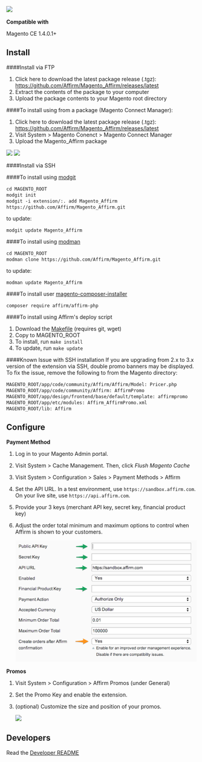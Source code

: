 [![](docs/splash.png)](https://affirm.com) 

**Compatible with**

Magento CE 1.4.0.1+

Install
-------

####Install via FTP

1. Click here to download the latest package release (.tgz): https://github.com/Affirm/Magento_Affirm/releases/latest
2. Extract the contents of the package to your computer
3. Upload the package contents to your Magento root directory


####To install using from a package (Magento Connect Manager):

1. Click here to download the latest package release (.tgz): https://github.com/Affirm/Magento_Affirm/releases/latest
2. Visit System > Magento Conenct > Magento Connect Manager
3. Upload the Magento_Affirm package

[![](docs/package-connect-menu.png)](https://affirm.com) 
[![](docs/upload.png)](https://affirm.com) 

####Install via SSH




####To install using [modgit](https://github.com/jreinke/modgit)

```
cd MAGENTO_ROOT
modgit init
modgit -i extension/:. add Magento_Affirm https://github.com/Affirm/Magento_Affirm.git
```
to update:
```
modgit update Magento_Affirm
```

####To install using [modman](https://github.com/colinmollenhour/modman)

```
cd MAGENTO_ROOT
modman clone https://github.com/Affirm/Magento_Affirm.git
```
to update:
```
modman update Magento_Affirm
```


####To install user [magento-composer-installer](https://github.com/Cotya/magento-composer-installer)

```
composer require affirm/affirm-php
```

####To install using Affirm's deploy script

1. Download the [Makefile](https://raw.githubusercontent.com/Affirm/Magento_Affirm/master/util/Makefile) (requires git, wget)
2. Copy to MAGENTO_ROOT
3. To install, run `make install`
4. To update, run `make update`
 
####Known Issue with SSH installation
If you are upgrading from 2.x to 3.x version of the extension via SSH, double promo banners may be displayed. 
To fix the issue, remove the following to from the Magento directory:
```
MAGENTO_ROOT/app/code/community/Affirm/Affirm/Model: Pricer.php
MAGENTO_ROOT/app/code/community/Affirm: AffirmPromo
MAGENTO_ROOT/app/design/frontend/base/default/template: affirmpromo
MAGENTO_ROOT/app/etc/modules: Affirm_AffirmPromo.xml
MAGENTO_ROOT/lib: Affirm
```
 
 

Configure
---------

**Payment Method**

1. Log in to your Magento Admin portal.
2. Visit System > Cache Management. Then, click _Flush Magento Cache_
2. Visit System > Configuration > Sales > Payment Methods > Affirm
3. Set the API URL. In a test environment, use ```https://sandbox.affirm.com```. On your live site, use ```https://api.affirm.com```.
4. Provide your 3 keys (merchant API key, secret key, financial product key)
5. Adjust the order total minimum and maximum options to control when Affirm is
   shown to your customers.
 
	![](docs/config.png)

**Promos**

1. Visit System > Configuration > Affirm Promos (under General)
2. Set the Promo Key and enable the extension.
3. (optional) Customize the size and position of your promos.
	
	![](docs/promo-config.png)

Developers
----------

Read the [Developer README](DEVELOPER-README.md)
